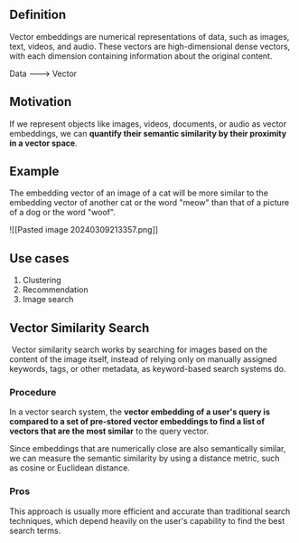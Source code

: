 ## Definition
Vector embeddings are numerical representations of data, such as images, text, videos, and audio. These vectors are high-dimensional dense vectors, with each dimension containing information about the original content.

Data ---> Vector

## Motivation

If we represent objects like images, videos, documents, or audio as vector embeddings, we can **quantify their semantic similarity by their proximity in a vector space**. 

## Example
The embedding vector of an image of a cat will be more similar to the embedding vector of another cat or the word "meow" than that of a picture of a dog or the word "woof".

![[Pasted image 20240309213357.png]]


## Use cases
1. Clustering
2. Recommendation
3. Image search

## Vector Similarity Search

 Vector similarity search works by searching for images based on the content of the image itself, instead of relying only on manually assigned keywords, tags, or other metadata, as keyword-based search systems do. 

### Procedure
In a vector search system, the **vector embedding of a user's query is compared to a set of pre-stored vector embeddings to find a list of vectors that are the most similar** to the query vector. 

Since embeddings that are numerically close are also semantically similar, we can measure the semantic similarity by using a distance metric, such as cosine or Euclidean distance.

### Pros
This approach is usually more efficient and accurate than traditional search techniques, which depend heavily on the user's capability to find the best search terms.




